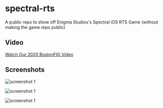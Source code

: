 # spectral-rts
A public repo to show off Enigma Studios's Spectral iOS RTS Game (without making the game repo public)

## Video
[Watch Our 2020 BostonFIG Video](https://youtu.be/6d5gmiJoNtA)

## Screenshots


![screenshot 1](https://github.com/ngwattcos/spectral-rts/blob/main/IMG-7228.PNG?raw=true)

![screenshot 1](https://github.com/ngwattcos/spectral-rts/blob/main/IMG-7223.PNG?raw=true)

![screenshot 1](https://github.com/ngwattcos/spectral-rts/blob/main/IMG-7230.PNG?raw=true)

